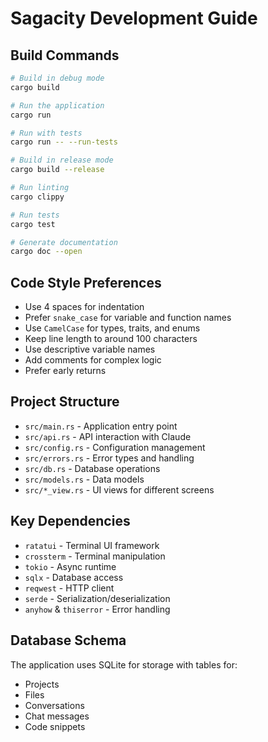 # Sagacity Development Guide

## Build Commands

```bash
# Build in debug mode
cargo build

# Run the application
cargo run

# Run with tests
cargo run -- --run-tests

# Build in release mode
cargo build --release

# Run linting
cargo clippy

# Run tests
cargo test

# Generate documentation
cargo doc --open
```

## Code Style Preferences

- Use 4 spaces for indentation
- Prefer `snake_case` for variable and function names
- Use `CamelCase` for types, traits, and enums
- Keep line length to around 100 characters
- Use descriptive variable names
- Add comments for complex logic
- Prefer early returns

## Project Structure

- `src/main.rs` - Application entry point
- `src/api.rs` - API interaction with Claude
- `src/config.rs` - Configuration management
- `src/errors.rs` - Error types and handling
- `src/db.rs` - Database operations
- `src/models.rs` - Data models
- `src/*_view.rs` - UI views for different screens

## Key Dependencies

- `ratatui` - Terminal UI framework
- `crossterm` - Terminal manipulation
- `tokio` - Async runtime
- `sqlx` - Database access
- `reqwest` - HTTP client
- `serde` - Serialization/deserialization
- `anyhow` & `thiserror` - Error handling

## Database Schema

The application uses SQLite for storage with tables for:
- Projects
- Files
- Conversations
- Chat messages
- Code snippets